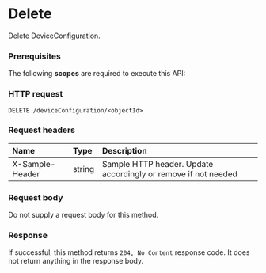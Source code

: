# Delete

Delete DeviceConfiguration.
### Prerequisites
The following **scopes** are required to execute this API: 
### HTTP request
<!-- { "blockType": "ignored" } -->
```http
DELETE /deviceConfiguration/<objectId>

```
### Request headers
| Name       | Type | Description|
|:---------------|:--------|:----------|
| X-Sample-Header  | string  | Sample HTTP header. Update accordingly or remove if not needed|

### Request body
Do not supply a request body for this method.


### Response
If successful, this method returns `204, No Content` response code. It does not return anything in the response body.


<!-- uuid: 415061aa-678b-4ec2-b0c3-9a3979418d1a
2015-10-16 23:06:04 UTC -->
<!-- {
  "type": "#page.annotation",
  "description": "Delete",
  "keywords": "",
  "section": "documentation",
  "tocPath": ""
}-->